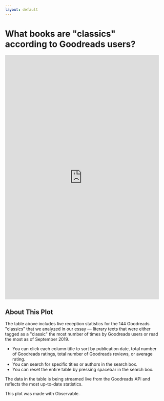 ```yaml
---
layout: default
---
```


# **What books are "classics" according to Goodreads users?**


<iframe width="100%" height="800" frameborder="0"
  src="https://observablehq.com/embed/@mellymeldubs/the-goodreads-classics-sortable-table?cell=viewof+inst_search&cell=goodreads_table"></iframe>
  
## About This Plot

The table above includes live reception statistics for the 144 Goodreads "classics" that we analyzed in our essay — literary texts that were either tagged as a "classic" the most number of times by Goodreads users or read the most as of September 2019.

- You can click each column title to sort by publication date, total number of Goodreads ratings, total number of Goodreads reviews, or average rating.
- You can search for specific titles or authors in the search box.
- You can reset the entire table by pressing spacebar in the search box.

The data in the table is being streamed live from the Goodreads API and reflects the most up-to-date statistics.

This plot was made with Observable.

